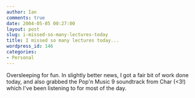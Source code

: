 ```yaml
---
author: Ian
comments: true
date: 2004-05-05 00:27:00
layout: post
slug: i-missed-so-many-lectures-today
title: I missed so many lectures today...
wordpress_id: 146
categories:
- Personal
---
```


Oversleeping for fun.  In slightly better news, I got a fair bit of work done today, and also grabbed the Pop'n Music 9 soundtrack from Char (<3!) which I've been listening to for most of the day.  
